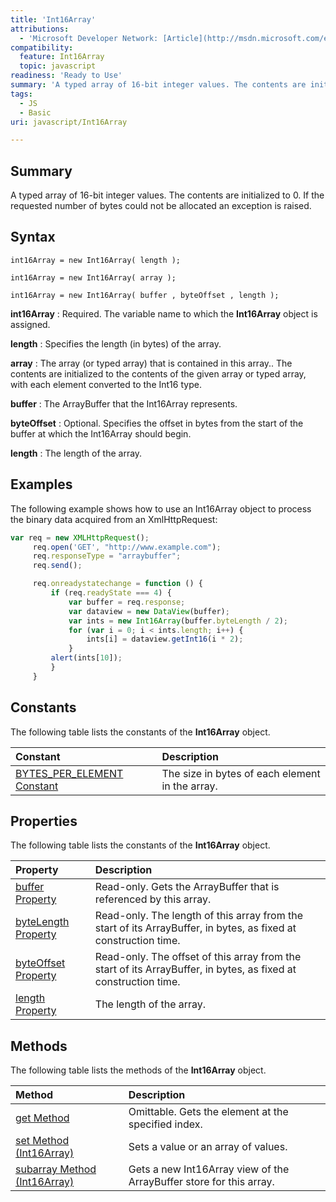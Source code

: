 ```yaml
---
title: 'Int16Array'
attributions:
  - 'Microsoft Developer Network: [Article](http://msdn.microsoft.com/en-us/library/ie/br212480(v=vs.94).aspx)'
compatibility:
  feature: Int16Array
  topic: javascript
readiness: 'Ready to Use'
summary: 'A typed array of 16-bit integer values. The contents are initialized to 0. If the requested number of bytes could not be allocated an exception is raised.'
tags:
  - JS
  - Basic
uri: javascript/Int16Array

---
```

## Summary

A typed array of 16-bit integer values. The contents are initialized to 0. If the requested number of bytes could not be allocated an exception is raised.

## Syntax

    int16Array = new Int16Array( length );

    int16Array = new Int16Array( array );

    int16Array = new Int16Array( buffer , byteOffset , length );

**int16Array**
:   Required. The variable name to which the **Int16Array** object is assigned.

**length**
:   Specifies the length (in bytes) of the array.

**array**
:   The array (or typed array) that is contained in this array.. The contents are initialized to the contents of the given array or typed array, with each element converted to the Int16 type.

**buffer**
:   The ArrayBuffer that the Int16Array represents.

**byteOffset**
:   Optional. Specifies the offset in bytes from the start of the buffer at which the Int16Array should begin.

**length**
:   The length of the array.

## Examples

The following example shows how to use an Int16Array object to process the binary data acquired from an XmlHttpRequest:

``` js
var req = new XMLHttpRequest();
     req.open('GET', "http://www.example.com");
     req.responseType = "arraybuffer";
     req.send();

     req.onreadystatechange = function () {
         if (req.readyState === 4) {
             var buffer = req.response;
             var dataview = new DataView(buffer);
             var ints = new Int16Array(buffer.byteLength / 2);
             for (var i = 0; i < ints.length; i++) {
                 ints[i] = dataview.getInt16(i * 2);
             }
         alert(ints[10]);
         }
     }
```

## Constants

The following table lists the constants of the **Int16Array** object.

|Constant|Description|
|:-------|:----------|
|[BYTES\_PER\_ELEMENT Constant](/javascript/Int16Array/BYTES_PER_ELEMENT)|The size in bytes of each element in the array.|

## Properties

The following table lists the constants of the **Int16Array** object.

|Property|Description|
|:-------|:----------|
|[buffer Property](/javascript/Int16Array/buffer)|Read-only. Gets the ArrayBuffer that is referenced by this array.|
|[byteLength Property](/javascript/Int16Array/byteOffset)|Read-only. The length of this array from the start of its ArrayBuffer, in bytes, as fixed at construction time.|
|[byteOffset Property](/javascript/Int8Array/byteOffset)|Read-only. The offset of this array from the start of its ArrayBuffer, in bytes, as fixed at construction time.|
|[length Property](/javascript/Float32Array/length)|The length of the array.|

## Methods

The following table lists the methods of the **Int16Array** object.

|Method|Description|
|:-----|:----------|
|[get Method](/javascript/Int16Array/get)|Omittable. Gets the element at the specified index.|
|[set Method (Int16Array)](/javascript/Int16Array/set)|Sets a value or an array of values.|
|[subarray Method (Int16Array)](/javascript/Int16Array/subarray)|Gets a new Int16Array view of the ArrayBuffer store for this array.|


